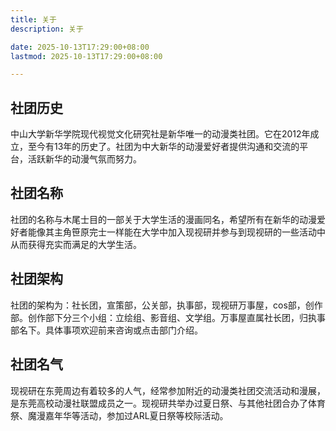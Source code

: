 ```yaml
---
title: 关于
description: 关于

date: 2025-10-13T17:29:00+08:00
lastmod: 2025-10-13T17:29:00+08:00

---
```


## 社团历史
中山大学新华学院现代视觉文化研究社是新华唯一的动漫类社团。它在2012年成立，至今有13年的历史了。社团为中大新华的动漫爱好者提供沟通和交流的平台，活跃新华的动漫气氛而努力。

## 社团名称
社团的名称与木尾士目的一部关于大学生活的漫画同名，希望所有在新华的动漫爱好者能像其主角笹原完士一样能在大学中加入现视研并参与到现视研的一些活动中从而获得充实而满足的大学生活。

## 社团架构
社团的架构为：社长团，宣策部，公关部，执事部，现视研万事屋，cos部，创作部。创作部下分三个小组：立绘组、影音组、文学组。万事屋直属社长团，归执事部名下。具体事项欢迎前来咨询或点击部门介绍。

## 社团名气
现视研在东莞周边有着较多的人气，经常参加附近的动漫类社团交流活动和漫展，是东莞高校动漫社联盟成员之一。现视研共举办过夏日祭、与其他社团合办了体育祭、魔漫嘉年华等活动，参加过ARL夏日祭等校际活动。